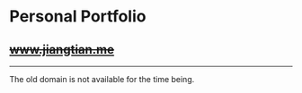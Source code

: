 # Personal Portfolio
## ~~www.jiangtian.me~~
----

The old domain is not available for the time being. 
